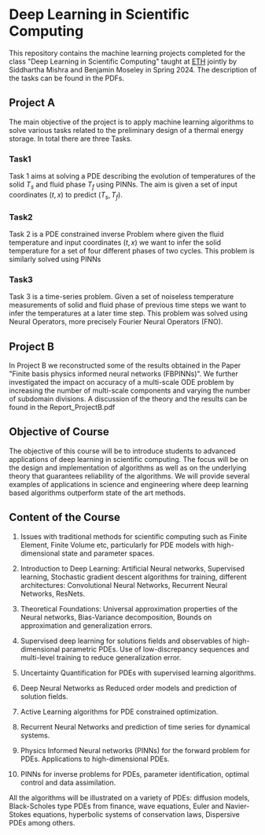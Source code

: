 # Deep Learning in Scientific Computing

This repository contains the machine learning projects completed for the class "Deep Learning in Scientific Computing" taught at [ETH](https://ethz.ch/en.html) jointly by Siddhartha Mishra and Benjamin Moseley in Spring 2024. The description of the tasks can be found in the PDFs.

## Project A

The main objective of the project is to apply machine learning algorithms to solve various tasks related to the preliminary design of a thermal energy storage. In total there are three Tasks.

###  Task1
Task 1 aims at solving a PDE describing the evolution of temperatures of the solid $T_s$ and fluid phase $T_f$ using PINNs. The aim is given a set of input coordinates $(t, x)$ to predict $(T_s, T_f)$.

### Task2
Task 2 is a PDE constrained inverse Problem where given the fluid temperature and input coordinates $(t,x)$ we want to infer the solid temperature for a set of four different phases of two cycles. This problem is similarly solved using PINNs

### Task3
Task 3 is a time-series problem. Given a set of noiseless temperature measurements of solid and fluid phase of previous time steps we want to infer the temperatures at a later time step. This problem was solved using Neural Operators, more precisely Fourier Neural Operators (FNO).

## Project B

In Project B we reconstructed some of the results obtained in the Paper "Finite basis physics informed neural networks (FBPINNs)". We further investigated the impact on accuracy of a multi-scale ODE problem by increasing the number of multi-scale components and varying the number of subdomain divisions. A discussion of the theory and the results can be found in the Report_ProjectB.pdf

## Objective of Course

The objective of this course will be to introduce students to advanced applications of deep learning in scientific computing. The focus will be on the design and implementation of algorithms as well as on the underlying theory that guarantees reliability of the algorithms. We will provide several examples of applications in science and engineering where deep learning based algorithms outperform state of the art methods.

## Content of the Course

1. Issues with traditional methods for scientific computing such as Finite Element, Finite Volume etc, particularly for PDE models with high-dimensional state and parameter spaces.

2. Introduction to Deep Learning: Artificial Neural networks, Supervised learning, Stochastic gradient descent algorithms for training, different architectures: Convolutional Neural Networks, Recurrent Neural Networks, ResNets.

3. Theoretical Foundations: Universal approximation properties of the Neural networks, Bias-Variance decomposition, Bounds on approximation and generalization errors.

4. Supervised deep learning for solutions fields and observables of high-dimensional parametric PDEs. Use of low-discrepancy sequences and multi-level training to reduce generalization error.

5. Uncertainty Quantification for PDEs with supervised learning algorithms.

6. Deep Neural Networks as Reduced order models and prediction of solution fields.

7. Active Learning algorithms for PDE constrained optimization.

8. Recurrent Neural Networks and prediction of time series for dynamical systems.

9. Physics Informed Neural networks (PINNs) for the forward problem for PDEs. Applications to high-dimensional PDEs.

10. PINNs for inverse problems for PDEs, parameter identification, optimal control and data assimilation.

All the algorithms will be illustrated on a variety of PDEs: diffusion models, Black-Scholes type PDEs from finance, wave equations, Euler and Navier-Stokes equations, hyperbolic systems of conservation laws, Dispersive PDEs among others.
